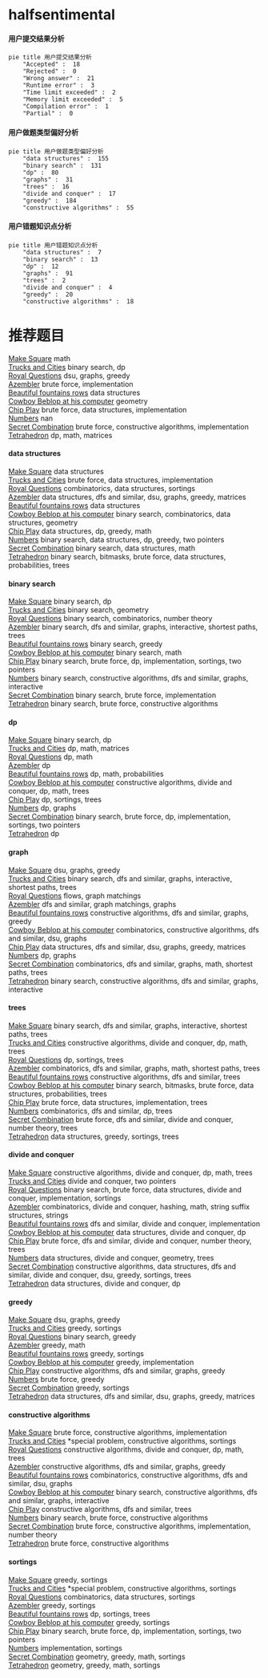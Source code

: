 # halfsentimental
<!-- tabs:start -->
#### **用户提交结果分析**

```mermaid
pie title 用户提交结果分析
    "Accepted" :  18
    "Rejected" :  0
    "Wrong answer" :  21
    "Runtime error" :  3
    "Time limit exceeded" :  2
    "Memory limit exceeded" :  5
    "Compilation error" :  1
    "Partial" :  0
```
#### **用户做题类型偏好分析**

```mermaid
pie title 用户做题类型偏好分析
    "data structures" :  155
    "binary search" :  131
    "dp" :  80
    "graphs" :  31
    "trees" :  16
    "divide and conquer" :  17
    "greedy" :  184
    "constructive algorithms" :  55
```
#### **用户错题知识点分析**

```mermaid
pie title 用户错题知识点分析
    "data structures" :  7
    "binary search" :  13
    "dp" :  12
    "graphs" :  91
    "trees" :  2
    "divide and conquer" :  4
    "greedy" :  20
    "constructive algorithms" :  18
```
<!-- tabs:end -->
# 推荐题目
[Make Square](http://codeforces.com/problemset/problem/1028/H)		math		  
[Trucks and Cities](http://codeforces.com/problemset/problem/1101/F)		binary search,
                        dp		  
[Royal Questions](http://codeforces.com/problemset/problem/875/F)		dsu,
                        graphs,
                        greedy		  
[Azembler](http://codeforces.com/problemset/problem/93/C)		brute force,
                        implementation		  
[Beautiful fountains rows](http://codeforces.com/problemset/problem/799/F)		data structures		  
[Cowboy Beblop at his computer](http://codeforces.com/problemset/problem/717/I)		geometry		  
[Chip Play](https://codeforces.com/contest/90/problem/E)		brute force,
                        data structures,
                        implementation		  
[Numbers](http://codeforces.com/problemset/problem/241/D)		nan		  
[Secret Combination](http://codeforces.com/problemset/problem/496/B)		brute force,
                        constructive algorithms,
                        implementation		  
[Tetrahedron](http://codeforces.com/problemset/problem/166/E)		dp,
                        math,
                        matrices		  
<!-- tabs:start -->
#### **data structures**
[Make Square](http://codeforces.com/problemset/problem/799/F)		data structures		  
[Trucks and Cities](https://codeforces.com/contest/90/problem/E)		brute force,
                        data structures,
                        implementation		  
[Royal Questions](http://codeforces.com/problemset/problem/1420/D)		combinatorics,
                        data structures,
                        sortings		  
[Azembler](http://codeforces.com/problemset/problem/1335/F)		data structures,
                        dfs and similar,
                        dsu,
                        graphs,
                        greedy,
                        matrices		  
[Beautiful fountains rows](http://codeforces.com/problemset/problem/187/D)		data structures		  
[Cowboy Beblop at his computer](http://codeforces.com/problemset/problem/815/D)		binary search,
                        combinatorics,
                        data structures,
                        geometry		  
[Chip Play](http://codeforces.com/problemset/problem/1474/D)		data structures,
                        dp,
                        greedy,
                        math		  
[Numbers](http://codeforces.com/problemset/problem/1492/C)		binary search,
                        data structures,
                        dp,
                        greedy,
                        two pointers		  
[Secret Combination](http://codeforces.com/problemset/problem/1490/G)		binary search,
                        data structures,
                        math		  
[Tetrahedron](http://codeforces.com/problemset/problem/1479/D)		binary search,
                        bitmasks,
                        brute force,
                        data structures,
                        probabilities,
                        trees		  
#### **binary search**
[Make Square](http://codeforces.com/problemset/problem/1101/F)		binary search,
                        dp		  
[Trucks and Cities](https://codeforces.com/contest/199/problem/E)		binary search,
                        geometry		  
[Royal Questions](http://codeforces.com/problemset/problem/1285/F)		binary search,
                        combinatorics,
                        number theory		  
[Azembler](http://codeforces.com/problemset/problem/1370/F2)		binary search,
                        dfs and similar,
                        graphs,
                        interactive,
                        shortest paths,
                        trees		  
[Beautiful fountains rows](http://codeforces.com/problemset/problem/1118/D2)		binary search,
                        greedy		  
[Cowboy Beblop at his computer](http://codeforces.com/problemset/problem/1183/C)		binary search,
                        math		  
[Chip Play](https://codeforces.com/contest/1434/problem/A)		binary search,
                        brute force,
                        dp,
                        implementation,
                        sortings,
                        two pointers		  
[Numbers](http://codeforces.com/problemset/problem/1033/E)		binary search,
                        constructive algorithms,
                        dfs and similar,
                        graphs,
                        interactive		  
[Secret Combination](http://codeforces.com/problemset/problem/911/B)		binary search,
                        brute force,
                        implementation		  
[Tetrahedron](http://codeforces.com/problemset/problem/938/C)		binary search,
                        brute force,
                        constructive algorithms		  
#### **dp**
[Make Square](http://codeforces.com/problemset/problem/1101/F)		binary search,
                        dp		  
[Trucks and Cities](http://codeforces.com/problemset/problem/166/E)		dp,
                        math,
                        matrices		  
[Royal Questions](http://codeforces.com/problemset/problem/57/D)		dp,
                        math		  
[Azembler](http://codeforces.com/problemset/problem/958/C2)		dp		  
[Beautiful fountains rows](http://codeforces.com/problemset/problem/601/C)		dp,
                        math,
                        probabilities		  
[Cowboy Beblop at his computer](http://codeforces.com/problemset/problem/1379/E)		constructive algorithms,
                        divide and conquer,
                        dp,
                        math,
                        trees		  
[Chip Play](http://codeforces.com/problemset/problem/1223/E)		dp,
                        sortings,
                        trees		  
[Numbers](http://codeforces.com/problemset/problem/888/F)		dp,
                        graphs		  
[Secret Combination](https://codeforces.com/contest/1434/problem/A)		binary search,
                        brute force,
                        dp,
                        implementation,
                        sortings,
                        two pointers		  
[Tetrahedron](http://codeforces.com/problemset/problem/1381/B)		dp		  
#### **graph**
[Make Square](http://codeforces.com/problemset/problem/875/F)		dsu,
                        graphs,
                        greedy		  
[Trucks and Cities](http://codeforces.com/problemset/problem/1370/F2)		binary search,
                        dfs and similar,
                        graphs,
                        interactive,
                        shortest paths,
                        trees		  
[Royal Questions](http://codeforces.com/problemset/problem/491/C)		flows,
                        graph matchings		  
[Azembler](http://codeforces.com/problemset/problem/1510/C)		dfs and similar,
                        graph matchings,
                        graphs		  
[Beautiful fountains rows](http://codeforces.com/problemset/problem/1325/F)		constructive algorithms,
                        dfs and similar,
                        graphs,
                        greedy		  
[Cowboy Beblop at his computer](http://codeforces.com/problemset/problem/788/B)		combinatorics,
                        constructive algorithms,
                        dfs and similar,
                        dsu,
                        graphs		  
[Chip Play](http://codeforces.com/problemset/problem/1335/F)		data structures,
                        dfs and similar,
                        dsu,
                        graphs,
                        greedy,
                        matrices		  
[Numbers](http://codeforces.com/problemset/problem/888/F)		dp,
                        graphs		  
[Secret Combination](https://codeforces.com/contest/1496/problem/F)		combinatorics,
                        dfs and similar,
                        graphs,
                        math,
                        shortest paths,
                        trees		  
[Tetrahedron](http://codeforces.com/problemset/problem/1033/E)		binary search,
                        constructive algorithms,
                        dfs and similar,
                        graphs,
                        interactive		  
#### **trees**
[Make Square](http://codeforces.com/problemset/problem/1370/F2)		binary search,
                        dfs and similar,
                        graphs,
                        interactive,
                        shortest paths,
                        trees		  
[Trucks and Cities](http://codeforces.com/problemset/problem/1379/E)		constructive algorithms,
                        divide and conquer,
                        dp,
                        math,
                        trees		  
[Royal Questions](http://codeforces.com/problemset/problem/1223/E)		dp,
                        sortings,
                        trees		  
[Azembler](https://codeforces.com/contest/1496/problem/F)		combinatorics,
                        dfs and similar,
                        graphs,
                        math,
                        shortest paths,
                        trees		  
[Beautiful fountains rows](http://codeforces.com/problemset/problem/29/D)		constructive algorithms,
                        dfs and similar,
                        trees		  
[Cowboy Beblop at his computer](http://codeforces.com/problemset/problem/1479/D)		binary search,
                        bitmasks,
                        brute force,
                        data structures,
                        probabilities,
                        trees		  
[Chip Play](http://codeforces.com/problemset/problem/1511/C)		brute force,
                        data structures,
                        implementation,
                        trees		  
[Numbers](http://codeforces.com/problemset/problem/1499/F)		combinatorics,
                        dfs and similar,
                        dp,
                        trees		  
[Secret Combination](http://codeforces.com/problemset/problem/1491/E)		brute force,
                        dfs and similar,
                        divide and conquer,
                        number theory,
                        trees		  
[Tetrahedron](http://codeforces.com/problemset/problem/1466/D)		data structures,
                        greedy,
                        sortings,
                        trees		  
#### **divide and conquer**
[Make Square](http://codeforces.com/problemset/problem/1379/E)		constructive algorithms,
                        divide and conquer,
                        dp,
                        math,
                        trees		  
[Trucks and Cities](http://codeforces.com/problemset/problem/364/E)		divide and conquer,
                        two pointers		  
[Royal Questions](http://codeforces.com/problemset/problem/1461/D)		binary search,
                        brute force,
                        data structures,
                        divide and conquer,
                        implementation,
                        sortings		  
[Azembler](http://codeforces.com/problemset/problem/1466/G)		combinatorics,
                        divide and conquer,
                        hashing,
                        math,
                        string suffix structures,
                        strings		  
[Beautiful fountains rows](http://codeforces.com/problemset/problem/1490/D)		dfs and similar,
                        divide and conquer,
                        implementation		  
[Cowboy Beblop at his computer](https://codeforces.com/contest/1483/problem/C)		data structures,
                        divide and conquer,
                        dp		  
[Chip Play](http://codeforces.com/problemset/problem/1491/E)		brute force,
                        dfs and similar,
                        divide and conquer,
                        number theory,
                        trees		  
[Numbers](http://codeforces.com/problemset/problem/1303/G)		data structures,
                        divide and conquer,
                        geometry,
                        trees		  
[Secret Combination](http://codeforces.com/problemset/problem/1494/D)		constructive algorithms,
                        data structures,
                        dfs and similar,
                        divide and conquer,
                        dsu,
                        greedy,
                        sortings,
                        trees		  
[Tetrahedron](http://codeforces.com/problemset/problem/1482/E)		data structures,
                        divide and conquer,
                        dp		  
#### **greedy**
[Make Square](http://codeforces.com/problemset/problem/875/F)		dsu,
                        graphs,
                        greedy		  
[Trucks and Cities](http://codeforces.com/problemset/problem/388/A)		greedy,
                        sortings		  
[Royal Questions](http://codeforces.com/problemset/problem/1118/D2)		binary search,
                        greedy		  
[Azembler](http://codeforces.com/problemset/problem/1204/B)		greedy,
                        math		  
[Beautiful fountains rows](http://codeforces.com/problemset/problem/1082/C)		greedy,
                        sortings		  
[Cowboy Beblop at his computer](http://codeforces.com/problemset/problem/145/A)		greedy,
                        implementation		  
[Chip Play](http://codeforces.com/problemset/problem/1325/F)		constructive algorithms,
                        dfs and similar,
                        graphs,
                        greedy		  
[Numbers](http://codeforces.com/problemset/problem/578/B)		brute force,
                        greedy		  
[Secret Combination](http://codeforces.com/problemset/problem/379/C)		greedy,
                        sortings		  
[Tetrahedron](http://codeforces.com/problemset/problem/1335/F)		data structures,
                        dfs and similar,
                        dsu,
                        graphs,
                        greedy,
                        matrices		  
#### **constructive algorithms**
[Make Square](http://codeforces.com/problemset/problem/496/B)		brute force,
                        constructive algorithms,
                        implementation		  
[Trucks and Cities](https://codeforces.com/contest/795/problem/D)		*special problem,
                        constructive algorithms,
                        sortings		  
[Royal Questions](http://codeforces.com/problemset/problem/1379/E)		constructive algorithms,
                        divide and conquer,
                        dp,
                        math,
                        trees		  
[Azembler](http://codeforces.com/problemset/problem/1325/F)		constructive algorithms,
                        dfs and similar,
                        graphs,
                        greedy		  
[Beautiful fountains rows](http://codeforces.com/problemset/problem/788/B)		combinatorics,
                        constructive algorithms,
                        dfs and similar,
                        dsu,
                        graphs		  
[Cowboy Beblop at his computer](http://codeforces.com/problemset/problem/1033/E)		binary search,
                        constructive algorithms,
                        dfs and similar,
                        graphs,
                        interactive		  
[Chip Play](http://codeforces.com/problemset/problem/29/D)		constructive algorithms,
                        dfs and similar,
                        trees		  
[Numbers](http://codeforces.com/problemset/problem/938/C)		binary search,
                        brute force,
                        constructive algorithms		  
[Secret Combination](http://codeforces.com/problemset/problem/439/C)		brute force,
                        constructive algorithms,
                        implementation,
                        number theory		  
[Tetrahedron](http://codeforces.com/problemset/problem/42/C)		brute force,
                        constructive algorithms		  
#### **sortings**
[Make Square](http://codeforces.com/problemset/problem/388/A)		greedy,
                        sortings		  
[Trucks and Cities](https://codeforces.com/contest/795/problem/D)		*special problem,
                        constructive algorithms,
                        sortings		  
[Royal Questions](http://codeforces.com/problemset/problem/1420/D)		combinatorics,
                        data structures,
                        sortings		  
[Azembler](http://codeforces.com/problemset/problem/1082/C)		greedy,
                        sortings		  
[Beautiful fountains rows](http://codeforces.com/problemset/problem/1223/E)		dp,
                        sortings,
                        trees		  
[Cowboy Beblop at his computer](http://codeforces.com/problemset/problem/379/C)		greedy,
                        sortings		  
[Chip Play](https://codeforces.com/contest/1434/problem/A)		binary search,
                        brute force,
                        dp,
                        implementation,
                        sortings,
                        two pointers		  
[Numbers](http://codeforces.com/problemset/problem/1121/A)		implementation,
                        sortings		  
[Secret Combination](https://codeforces.com/contest/1496/problem/C)		geometry,
                        greedy,
                        math,
                        sortings		  
[Tetrahedron](http://codeforces.com/problemset/problem/1495/A)		geometry,
                        greedy,
                        math,
                        sortings		  
<!-- tabs:end -->
